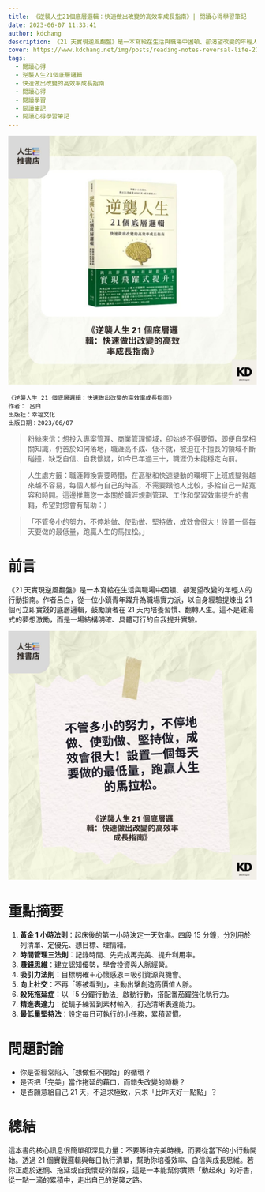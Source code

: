 ```yaml
---
title: 《逆襲人生21個底層邏輯：快速做出改變的高效率成長指南》| 閱讀心得學習筆記
date: 2023-06-07 11:33:41
author: kdchang
description: 《21 天實現逆風翻盤》是一本寫給在生活與職場中困頓、卻渴望改變的年輕人的行動指南。作者呂白，從一位小鎮青年躍升為職場實力派，以自身經驗提煉出 21 個可立即實踐的底層邏輯，鼓勵讀者在 21 天內培養習慣、翻轉人生。這不是雞湯式的夢想激勵，而是一場結構明確、具體可行的自我提升實驗。
cover: https://www.kdchang.net/img/posts/reading-notes-reversal-life-21-core-logics-a-high-efficiency-growth-guide-for-making-changes-fast-1.jpg
tags:
  - 閱讀心得
  - 逆襲人生21個底層邏輯
  - 快速做出改變的高效率成長指南
  - 閱讀心得
  - 閱讀學習
  - 閱讀筆記
  - 閱讀心得學習筆記
---
```


![](img/posts/reading-notes-reversal-life-21-core-logics-a-high-efficiency-growth-guide-for-making-changes-fast-1.jpg)

```
《逆襲人生 21 個底層邏輯：快速做出改變的高效率成長指南》
作者： 呂白
出版社：幸福文化
出版日期：2023/06/07
```

> 粉絲來信：想投入專案管理、商業管理領域，卻始終不得要領，即便自學相關知識，仍苦於如何落地，職涯高不成、低不就，被迫在不擅長的領域不斷碰撞，缺乏自信、自我懷疑，如今已年過三十，職涯仍未能穩定向前。

> 人生處方籤：職涯轉換需要時間，在高壓和快速變動的環境下上班族變得越來越不容易，每個人都有自己的時區，不需要跟他人比較，多給自己一點寬容和時間。這邊推薦您一本關於職涯規劃管理、工作和學習效率提升的書籍，希望對您會有幫助：）

> 「不管多小的努力，不停地做、使勁做、堅持做，成效會很大！設置一個每天要做的最低量，跑贏人生的馬拉松。」

# 前言

《21 天實現逆風翻盤》是一本寫給在生活與職場中困頓、卻渴望改變的年輕人的行動指南。作者呂白，從一位小鎮青年躍升為職場實力派，以自身經驗提煉出 21 個可立即實踐的底層邏輯，鼓勵讀者在 21 天內培養習慣、翻轉人生。這不是雞湯式的夢想激勵，而是一場結構明確、具體可行的自我提升實驗。

![](img/posts/reading-notes-reversal-life-21-core-logics-a-high-efficiency-growth-guide-for-making-changes-fast-2.jpg)

# 重點摘要

1. **黃金 1 小時法則**：起床後的第一小時決定一天效率。四段 15 分鐘，分別用於列清單、定優先、想目標、理情緒。
2. **時間管理三法則**：記錄時間、先完成再完美、提升利用率。
3. **賺錢思維**：建立認知優勢，學會投資與人脈經營。
4. **吸引力法則**：目標明確＋心懷感恩＝吸引資源與機會。
5. **向上社交**：不再「等被看到」，主動出擊創造高價值人脈。
6. **殺死拖延症**：以「5 分鐘行動法」啟動行動，搭配番茄鐘強化執行力。
7. **精進表達力**：從鏡子練習到素材輸入，打造清晰表達能力。
8. **最低量堅持法**：設定每日可執行的小任務，累積習慣。

# 問題討論

- 你是否經常陷入「想做但不開始」的循環？
- 是否把「完美」當作拖延的藉口，而錯失改變的時機？
- 是否願意給自己 21 天，不追求極致，只求「比昨天好一點點」？

# 總結

這本書的核心訊息很簡單卻深具力量：不要等待完美時機，而要從當下的小行動開始。透過 21 個實戰邏輯與每日執行清單，幫助你培養效率、自信與成長思維。若你正處於迷惘、拖延或自我懷疑的階段，這是一本能幫你實際「動起來」的好書，從一點一滴的累積中，走出自己的逆襲之路。
